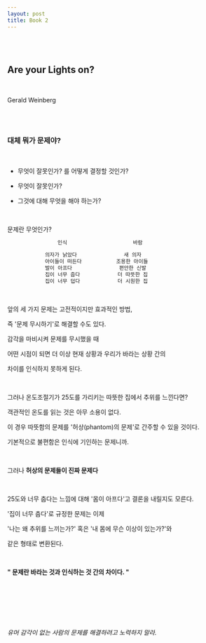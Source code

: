```yaml
---
layout: post
title: Book 2
---
```


<br><br>

## Are your Lights on?

<br>

Gerald Weinberg

<br><br>

### 대체 뭐가 문제야?

<br>

- 무엇이 잘못인가? 를 어떻게 결정할 것인가?

- 무엇이 잘못인가?

- 그것에 대해 무엇을 해야 하는가?

<br>

문제란 무엇인가?

```java
                인식                     바람

            의자가 낡았다               새 의자
            아이들이 떠든다           조용한 아이들
            발이 아프다               편안한 신발
            집이 너무 춥다            더 따뜻한 집
            집이 너무 덥다            더 시원한 집

```

<br>

앞의 세 가지 문제는 고전적이지만 효과적인 방법,

즉 '문제 무시하기'로 해결할 수도 있다.

감각을 마비시켜 문제를 무시했을 때

어떤 시점이 되면 더 이상 현재 상황과 우리가 바라는 상황 간의

차이를 인식하지 못하게 된다.

<br>

그러나 온도조절기가 25도를 가리키는 따뜻한 집에서 추위를 느낀다면?

객관적인 온도를 읽는 것은 아무 소용이 없다.

이 경우 따뜻함의 문제를 '허상(phantom)의 문제'로 간주할 수 있을 것이다.

기본적으로 불편함은 인식에 기인하는 문제니까.

<br>

그러나 **허상의 문제들이 진짜 문제다**

<br>

25도와 너무 춥다는 느낌에 대해 '몸이 아프다'고 결론을 내릴지도 모른다.

'집이 너무 춥다'로 규정한 문제는 이제

'나는 왜 추위를 느끼는가?' 혹은 '내 몸에 무슨 이상이 있는가?'와

같은 형태로 변환된다.

<br>

**" 문제란 바라는 것과 인식하는 것 간의 차이다. "**

<br><br><br><br><br>

###### 유머 감각이 없는 사람의 문제를 해결하려고 노력하지 말라.
